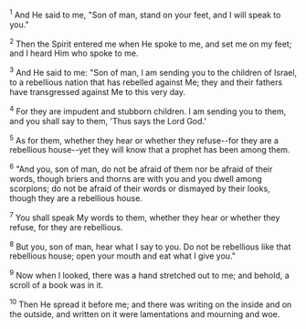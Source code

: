 <sup>1</sup> 
And He said to me, "Son of man, stand on your feet, and I will speak to you." 

<sup>2</sup> 
Then the Spirit entered me when He spoke to me, and set me on my feet; and I heard Him who spoke to me. 

<sup>3</sup> 
And He said to me: "Son of man, I am sending you to the children of Israel, to a rebellious nation that has rebelled against Me; they and their fathers have transgressed against Me to this very day. 

<sup>4</sup> 
For they are impudent and stubborn children. I am sending you to them, and you shall say to them, 'Thus says the Lord God.' 

<sup>5</sup> 
As for them, whether they hear or whether they refuse--for they are a rebellious house--yet they will know that a prophet has been among them. 

<sup>6</sup> 
"And you, son of man, do not be afraid of them nor be afraid of their words, though briers and thorns are with you and you dwell among scorpions; do not be afraid of their words or dismayed by their looks, though they are a rebellious house. 

<sup>7</sup> 
You shall speak My words to them, whether they hear or whether they refuse, for they are rebellious. 

<sup>8</sup> 
But you, son of man, hear what I say to you. Do not be rebellious like that rebellious house; open your mouth and eat what I give you." 

<sup>9</sup> 
Now when I looked, there was a hand stretched out to me; and behold, a scroll of a book was in it. 

<sup>10</sup> 
Then He spread it before me; and there was writing on the inside and on the outside, and written on it were lamentations and mourning and woe.